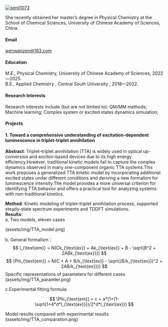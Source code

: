 

[![senli1073](https://img.shields.io/badge/senli1073-github-blue?logo=github)](https://github.com/senli1073)



She recently obtained her master’s degree in Physical Chemistry at the School of Chemical Sciences, University of Chinese Academy of Sciences, China.

#### Email
wenwanzen@163.com

#### Education
M.E., Physical Chemistry, University of Chinese Academy of Sciences, 2022—2025.\
B.E., Applied Chemistry , Central South University , 2018—2022.

#### Research Interests
Research interests include (but are not limited to): QM/MM methods; Machine learning; Complex 
system or excited states dynamics simulation; 

#### Projects

#### 1. Toward a comprehensive understanding of excitation-dependent luminescence in triplet-triplet annihilation
**Abstract**: Triplet–triplet annihilation (TTA) is widely used in optical up-conversion and exciton-based devices due to its high energy efficiency.However, traditional kinetic models fail to capture the complex dynamics observed in many one-component organic TTA systems.This work proposes a generalized TTA kinetic model by incorporating additional excited states under different conditions and deriving a new formalism for luminescence intensity.The model provides a more universal criterion for identifying TTA behavior and offers a practical tool for analyzing systems with non-traditional kinetics.

**Method**: Kinetic modeling of triplet-triplet annihilation process, supported steady-state spectrum experiments and TDDFT simulations.  
**Results**: \
a. Two models, eleven cases

(assets/img/TTA_model.png)  

b. General formalism： 
$$
I_{\text{em}} = N(Ck_{\text{ex}} + Ak_{\text{ex}} + B - \sqrt{B^2 + 2ABk_{\text{ex}}})
$$
$$
\Phi_{\text{em}} = N(C + A + B/k_{\text{ex}} - \sqrt{(B/k_{\text{ex}})^2 + 2AB/k_{\text{ex}}})
$$
Specific representations of parameters for different cases
(assets/img/TTA_paramter.png)

c.Experimental fitting formula:

$$
\Phi_{\text{em}} = c + a*(1+(1-\sqrt{1+4*d*I_{\text{ex}}})/2*d*I_{\text{ex}})
$$

Model results compared with experimental results 
(assets/img/TTA_comparation.png)
